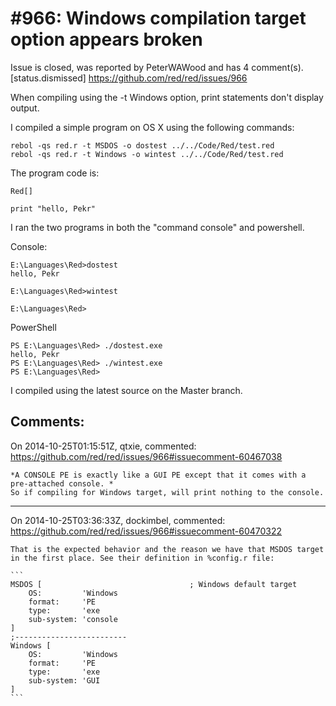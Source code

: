 
#966: Windows compilation target option appears broken
================================================================================
Issue is closed, was reported by PeterWAWood and has 4 comment(s).
[status.dismissed]
<https://github.com/red/red/issues/966>

When compiling using the -t Windows option, print statements don't display output.

I compiled a simple program on OS X using the following commands:

```
rebol -qs red.r -t MSDOS -o dostest ../../Code/Red/test.red
rebol -qs red.r -t Windows -o wintest ../../Code/Red/test.red
```

The program code is:

```
Red[]

print "hello, Pekr"
```

I ran the two programs in both the "command console" and powershell.

Console:

```
E:\Languages\Red>dostest
hello, Pekr

E:\Languages\Red>wintest

E:\Languages\Red>
```

PowerShell

```
PS E:\Languages\Red> ./dostest.exe
hello, Pekr
PS E:\Languages\Red> ./wintest.exe
PS E:\Languages\Red>
```

I compiled using the latest source on the Master branch.



Comments:
--------------------------------------------------------------------------------

On 2014-10-25T01:15:51Z, qtxie, commented:
<https://github.com/red/red/issues/966#issuecomment-60467038>

    *A CONSOLE PE is exactly like a GUI PE except that it comes with a pre-attached console. *
    So if compiling for Windows target, will print nothing to the console.

--------------------------------------------------------------------------------

On 2014-10-25T03:36:33Z, dockimbel, commented:
<https://github.com/red/red/issues/966#issuecomment-60470322>

    That is the expected behavior and the reason we have that MSDOS target in the first place. See their definition in %config.r file:
    
    ```
    MSDOS [                                 ; Windows default target
        OS:         'Windows
        format:     'PE
        type:       'exe
        sub-system: 'console
    ]
    ;-------------------------
    Windows [
        OS:         'Windows
        format:     'PE
        type:       'exe
        sub-system: 'GUI
    ]
    ```

